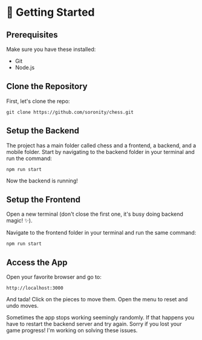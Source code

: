 # 🚀 Getting Started

## Prerequisites

Make sure you have these installed:

- Git
- Node.js

## Clone the Repository

First, let's clone the repo:

`git clone https://github.com/soronity/chess.git`

## Setup the Backend

The project has a main folder called chess and a frontend, a backend, and a mobile folder. Start by navigating to the backend folder in your terminal and run the command:

`npm run start`

Now the backend is running!

## Setup the Frontend

Open a new terminal (don't close the first one, it's busy doing backend magic! ✨).

Navigate to the frontend folder in your terminal and run the same command:

`npm run start`

## Access the App

Open your favorite browser and go to:

`http://localhost:3000`

And tada! Click on the pieces to move them. Open the menu to reset and undo moves. 

Sometimes the app stops working seemingly randomly. If that happens you have to restart the backend server and try again. Sorry if you lost your game progress! I'm working on solving these issues.
